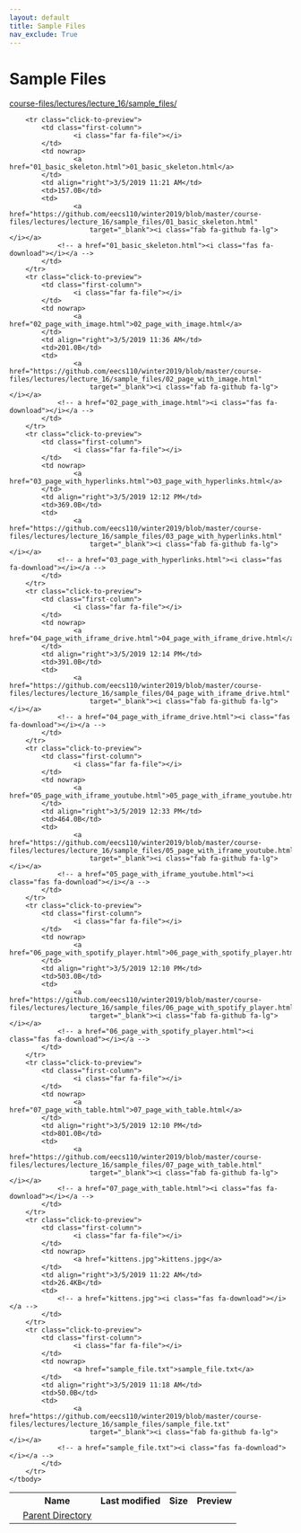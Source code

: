 ```yaml
---
layout: default
title: Sample Files
nav_exclude: True
---
```


# Sample Files

[course-files/lectures/lecture_16/sample_files/](.)

<table class="tbl-files">
    <tbody>
        <tr>
            <th valign="top"></th>
            <th>Name</th>
            <th>Last modified</th>
            <th>Size</th>
            <th>Preview</th>
        </tr>
        <tr>
            <td valign="top">
                <i class="fa fa-folder-open"></i>
            </td>
            <td><a href="../">Parent Directory</a></td>
            <td>&nbsp;</td>
            <td>&nbsp;</td>
            <td>&nbsp;</td>
        </tr>

        <tr class="click-to-preview">
            <td class="first-column">
                    <i class="far fa-file"></i>
            </td>
            <td nowrap>
                    <a href="01_basic_skeleton.html">01_basic_skeleton.html</a>
            </td>
            <td align="right">3/5/2019 11:21 AM</td>
            <td>157.0B</td>
            <td>
                    <a href="https://github.com/eecs110/winter2019/blob/master/course-files/lectures/lecture_16/sample_files/01_basic_skeleton.html" 
                        target="_blank"><i class="fab fa-github fa-lg"></i></a>
                <!-- a href="01_basic_skeleton.html"><i class="fas fa-download"></i></a -->
            </td>
        </tr>
        <tr class="click-to-preview">
            <td class="first-column">
                    <i class="far fa-file"></i>
            </td>
            <td nowrap>
                    <a href="02_page_with_image.html">02_page_with_image.html</a>
            </td>
            <td align="right">3/5/2019 11:36 AM</td>
            <td>201.0B</td>
            <td>
                    <a href="https://github.com/eecs110/winter2019/blob/master/course-files/lectures/lecture_16/sample_files/02_page_with_image.html" 
                        target="_blank"><i class="fab fa-github fa-lg"></i></a>
                <!-- a href="02_page_with_image.html"><i class="fas fa-download"></i></a -->
            </td>
        </tr>
        <tr class="click-to-preview">
            <td class="first-column">
                    <i class="far fa-file"></i>
            </td>
            <td nowrap>
                    <a href="03_page_with_hyperlinks.html">03_page_with_hyperlinks.html</a>
            </td>
            <td align="right">3/5/2019 12:12 PM</td>
            <td>369.0B</td>
            <td>
                    <a href="https://github.com/eecs110/winter2019/blob/master/course-files/lectures/lecture_16/sample_files/03_page_with_hyperlinks.html" 
                        target="_blank"><i class="fab fa-github fa-lg"></i></a>
                <!-- a href="03_page_with_hyperlinks.html"><i class="fas fa-download"></i></a -->
            </td>
        </tr>
        <tr class="click-to-preview">
            <td class="first-column">
                    <i class="far fa-file"></i>
            </td>
            <td nowrap>
                    <a href="04_page_with_iframe_drive.html">04_page_with_iframe_drive.html</a>
            </td>
            <td align="right">3/5/2019 12:14 PM</td>
            <td>391.0B</td>
            <td>
                    <a href="https://github.com/eecs110/winter2019/blob/master/course-files/lectures/lecture_16/sample_files/04_page_with_iframe_drive.html" 
                        target="_blank"><i class="fab fa-github fa-lg"></i></a>
                <!-- a href="04_page_with_iframe_drive.html"><i class="fas fa-download"></i></a -->
            </td>
        </tr>
        <tr class="click-to-preview">
            <td class="first-column">
                    <i class="far fa-file"></i>
            </td>
            <td nowrap>
                    <a href="05_page_with_iframe_youtube.html">05_page_with_iframe_youtube.html</a>
            </td>
            <td align="right">3/5/2019 12:33 PM</td>
            <td>464.0B</td>
            <td>
                    <a href="https://github.com/eecs110/winter2019/blob/master/course-files/lectures/lecture_16/sample_files/05_page_with_iframe_youtube.html" 
                        target="_blank"><i class="fab fa-github fa-lg"></i></a>
                <!-- a href="05_page_with_iframe_youtube.html"><i class="fas fa-download"></i></a -->
            </td>
        </tr>
        <tr class="click-to-preview">
            <td class="first-column">
                    <i class="far fa-file"></i>
            </td>
            <td nowrap>
                    <a href="06_page_with_spotify_player.html">06_page_with_spotify_player.html</a>
            </td>
            <td align="right">3/5/2019 12:10 PM</td>
            <td>503.0B</td>
            <td>
                    <a href="https://github.com/eecs110/winter2019/blob/master/course-files/lectures/lecture_16/sample_files/06_page_with_spotify_player.html" 
                        target="_blank"><i class="fab fa-github fa-lg"></i></a>
                <!-- a href="06_page_with_spotify_player.html"><i class="fas fa-download"></i></a -->
            </td>
        </tr>
        <tr class="click-to-preview">
            <td class="first-column">
                    <i class="far fa-file"></i>
            </td>
            <td nowrap>
                    <a href="07_page_with_table.html">07_page_with_table.html</a>
            </td>
            <td align="right">3/5/2019 12:10 PM</td>
            <td>801.0B</td>
            <td>
                    <a href="https://github.com/eecs110/winter2019/blob/master/course-files/lectures/lecture_16/sample_files/07_page_with_table.html" 
                        target="_blank"><i class="fab fa-github fa-lg"></i></a>
                <!-- a href="07_page_with_table.html"><i class="fas fa-download"></i></a -->
            </td>
        </tr>
        <tr class="click-to-preview">
            <td class="first-column">
                    <i class="far fa-file"></i>
            </td>
            <td nowrap>
                    <a href="kittens.jpg">kittens.jpg</a>
            </td>
            <td align="right">3/5/2019 11:22 AM</td>
            <td>26.4KB</td>
            <td>
                <!-- a href="kittens.jpg"><i class="fas fa-download"></i></a -->
            </td>
        </tr>
        <tr class="click-to-preview">
            <td class="first-column">
                    <i class="far fa-file"></i>
            </td>
            <td nowrap>
                    <a href="sample_file.txt">sample_file.txt</a>
            </td>
            <td align="right">3/5/2019 11:18 AM</td>
            <td>50.0B</td>
            <td>
                    <a href="https://github.com/eecs110/winter2019/blob/master/course-files/lectures/lecture_16/sample_files/sample_file.txt" 
                        target="_blank"><i class="fab fa-github fa-lg"></i></a>
                <!-- a href="sample_file.txt"><i class="fas fa-download"></i></a -->
            </td>
        </tr>
    </tbody>
</table>

